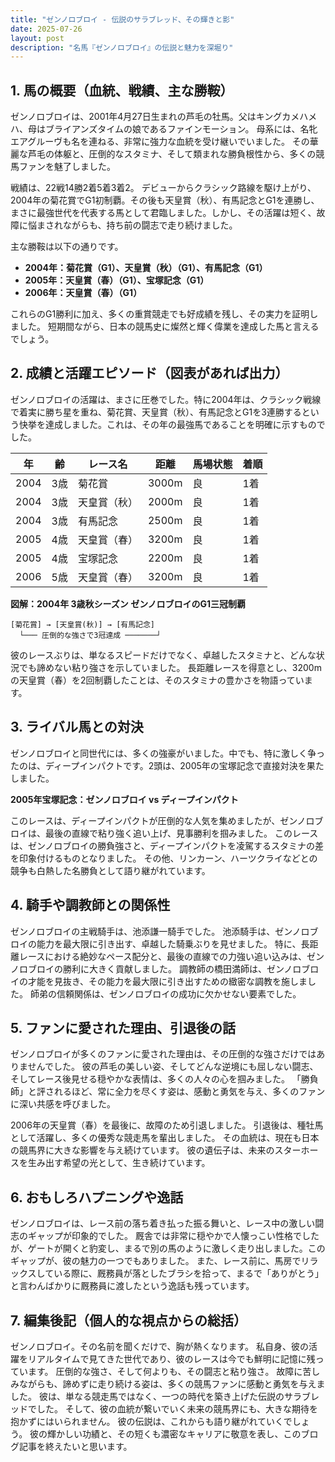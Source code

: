 ```yaml
---
title: "ゼンノロブロイ - 伝説のサラブレッド、その輝きと影"
date: 2025-07-26
layout: post
description: "名馬『ゼンノロブロイ』の伝説と魅力を深堀り"
---
```


## 1. 馬の概要（血統、戦績、主な勝鞍）

ゼンノロブロイは、2001年4月27日生まれの芦毛の牡馬。父はキングカメハメハ、母はブライアンズタイムの娘であるファインモーション。  母系には、名牝エアグルーヴも名を連ねる、非常に強力な血統を受け継いでいました。  その華麗な芦毛の体躯と、圧倒的なスタミナ、そして類まれな勝負根性から、多くの競馬ファンを魅了しました。

戦績は、22戦14勝2着5着3着2。  デビューからクラシック路線を駆け上がり、2004年の菊花賞でG1初制覇。その後も天皇賞（秋）、有馬記念とG1を連勝し、まさに最強世代を代表する馬として君臨しました。しかし、その活躍は短く、故障に悩まされながらも、持ち前の闘志で走り続けました。

主な勝鞍は以下の通りです。

* **2004年：菊花賞（G1）、天皇賞（秋）（G1）、有馬記念（G1）**
* **2005年：天皇賞（春）（G1）、宝塚記念（G1）**
* **2006年：天皇賞（春）（G1）**

これらのG1勝利に加え、多くの重賞競走でも好成績を残し、その実力を証明しました。  短期間ながら、日本の競馬史に燦然と輝く偉業を達成した馬と言えるでしょう。


## 2. 成績と活躍エピソード（図表があれば出力）

ゼンノロブロイの活躍は、まさに圧巻でした。特に2004年は、クラシック戦線で着実に勝ち星を重ね、菊花賞、天皇賞（秋）、有馬記念とG1を3連勝するという快挙を達成しました。これは、その年の最強馬であることを明確に示すものでした。

| 年 | 齢 | レース名 | 距離 | 馬場状態 | 着順 |
|---|---|---|---|---|---|
| 2004 | 3歳 | 菊花賞 | 3000m | 良 | 1着 |
| 2004 | 3歳 | 天皇賞（秋） | 2000m | 良 | 1着 |
| 2004 | 3歳 | 有馬記念 | 2500m | 良 | 1着 |
| 2005 | 4歳 | 天皇賞（春） | 3200m | 良 | 1着 |
| 2005 | 4歳 | 宝塚記念 | 2200m | 良 | 1着 |
| 2006 | 5歳 | 天皇賞（春） | 3200m | 良 | 1着 |


**図解：2004年 3歳秋シーズン ゼンノロブロイのG1三冠制覇**

```
[菊花賞] → [天皇賞(秋)] → [有馬記念]
  └─── 圧倒的な強さで3冠達成 ───────┘
```

彼のレースぶりは、単なるスピードだけでなく、卓越したスタミナと、どんな状況でも諦めない粘り強さを示していました。  長距離レースを得意とし、3200mの天皇賞（春）を2回制覇したことは、そのスタミナの豊かさを物語っています。


## 3. ライバル馬との対決

ゼンノロブロイと同世代には、多くの強豪がいました。中でも、特に激しく争ったのは、ディープインパクトです。2頭は、2005年の宝塚記念で直接対決を果たしました。

**2005年宝塚記念：ゼンノロブロイ vs ディープインパクト**

このレースは、ディープインパクトが圧倒的な人気を集めましたが、ゼンノロブロイは、最後の直線で粘り強く追い上げ、見事勝利を掴みました。  このレースは、ゼンノロブロイの勝負強さと、ディープインパクトを凌駕するスタミナの差を印象付けるものとなりました。  その他、リンカーン、ハーツクライなどとの競争も白熱した名勝負として語り継がれています。


## 4. 騎手や調教師との関係性

ゼンノロブロイの主戦騎手は、池添謙一騎手でした。  池添騎手は、ゼンノロブロイの能力を最大限に引き出す、卓越した騎乗ぶりを見せました。  特に、長距離レースにおける絶妙なペース配分と、最後の直線での力強い追い込みは、ゼンノロブロイの勝利に大きく貢献しました。  調教師の橋田満師は、ゼンノロブロイの才能を見抜き、その能力を最大限に引き出すための緻密な調教を施しました。  師弟の信頼関係は、ゼンノロブロイの成功に欠かせない要素でした。


## 5. ファンに愛された理由、引退後の話

ゼンノロブロイが多くのファンに愛された理由は、その圧倒的な強さだけではありませんでした。  彼の芦毛の美しい姿、そしてどんな逆境にも屈しない闘志、そしてレース後見せる穏やかな表情は、多くの人々の心を掴みました。  「勝負師」と評されるほど、常に全力を尽くす姿は、感動と勇気を与え、多くのファンに深い共感を呼びました。

2006年の天皇賞（春）を最後に、故障のため引退しました。  引退後は、種牡馬として活躍し、多くの優秀な競走馬を輩出しました。  その血統は、現在も日本の競馬界に大きな影響を与え続けています。  彼の遺伝子は、未来のスターホースを生み出す希望の光として、生き続けています。


## 6. おもしろハプニングや逸話

ゼンノロブロイは、レース前の落ち着き払った振る舞いと、レース中の激しい闘志のギャップが印象的でした。  厩舎では非常に穏やかで人懐っこい性格でしたが、ゲートが開くと豹変し、まるで別の馬のように激しく走り出しました。このギャップが、彼の魅力の一つでもありました。  また、レース前に、馬房でリラックスしている際に、厩務員が落としたブラシを拾って、まるで「ありがとう」と言わんばかりに厩務員に渡したという逸話も残っています。


## 7. 編集後記（個人的な視点からの総括）

ゼンノロブロイ。その名前を聞くだけで、胸が熱くなります。  私自身、彼の活躍をリアルタイムで見てきた世代であり、彼のレースは今でも鮮明に記憶に残っています。  圧倒的な強さ、そして何よりも、その闘志と粘り強さ。  故障に苦しみながらも、諦めずに走り続ける姿は、多くの競馬ファンに感動と勇気を与えました。  彼は、単なる競走馬ではなく、一つの時代を築き上げた伝説のサラブレッドでした。  そして、彼の血統が繋いでいく未来の競馬界にも、大きな期待を抱かずにはいられません。  彼の伝説は、これからも語り継がれていくでしょう。  彼の輝かしい功績と、その短くも濃密なキャリアに敬意を表し、このブログ記事を終えたいと思います。
